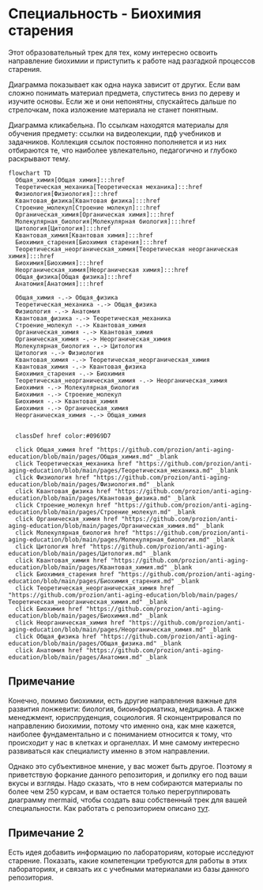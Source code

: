 # Специальность - Биохимия старения

Этот образовательный трек для тех, кому интересно освоить направление биохимии и приступить к работе над разгадкой процессов старения.

Диаграмма показывает как одна наука зависит от других. Если вам сложно понимать материал предмета, спуститесь вниз по дереву и изучите основы. Если же и они непонятны, спускайтесь дальше по стрелочкам, пока изложение материала не станет понятным.

Диаграмма кликабельна. По ссылкам находятся материалы для обучения предмету: ссылки на видеолекции, пдф учебников и задачников. Коллекция ссылок постоянно пополняется и из них отбираются те, что наиболее увлекательно, педагогично и глубоко раскрывают тему.

```mermaid
flowchart TD
  Общая_химия[Общая химия]:::href
  Теоретическая_механика[Теоретическая механика]:::href
  Физиология[Физиология]:::href
  Квантовая_физика[Квантовая физика]:::href
  Строение_молекул[Строение молекул]:::href
  Органическая_химия[Органическая химия]:::href
  Молекулярная_биология[Молекулярная биология]:::href
  Цитология[Цитология]:::href
  Квантовая_химия[Квантовая химия]:::href
  Биохимия_старения[Биохимия старения]:::href
  Теоретическая_неорганическая_химия[Теоретическая неорганическая химия]:::href
  Биохимия[Биохимия]:::href
  Неорганическая_химия[Неорганическая химия]:::href
  Общая_физика[Общая физика]:::href
  Анатомия[Анатомия]:::href

  Общая_химия -.-> Общая_физика
  Теоретическая_механика -.-> Общая_физика
  Физиология -.-> Анатомия
  Квантовая_физика -.-> Теоретическая_механика
  Строение_молекул -.-> Квантовая_химия
  Органическая_химия -.-> Квантовая_химия
  Органическая_химия -.-> Неорганическая_химия
  Молекулярная_биология -.-> Цитология
  Цитология -.-> Физиология
  Квантовая_химия -.-> Теоретическая_неорганическая_химия
  Квантовая_химия -.-> Квантовая_физика
  Биохимия_старения -.-> Биохимия
  Теоретическая_неорганическая_химия -.-> Неорганическая_химия
  Биохимия -.-> Молекулярная_биология
  Биохимия -.-> Строение_молекул
  Биохимия -.-> Квантовая_химия
  Биохимия -.-> Органическая_химия
  Неорганическая_химия -.-> Общая_химия
  

  classDef href color:#0969D7

  click Общая_химия href "https://github.com/prozion/anti-aging-education/blob/main/pages/Общая_химия.md" _blank
  click Теоретическая_механика href "https://github.com/prozion/anti-aging-education/blob/main/pages/Теоретическая_механика.md" _blank
  click Физиология href "https://github.com/prozion/anti-aging-education/blob/main/pages/Физиология.md" _blank
  click Квантовая_физика href "https://github.com/prozion/anti-aging-education/blob/main/pages/Квантовая_физика.md" _blank
  click Строение_молекул href "https://github.com/prozion/anti-aging-education/blob/main/pages/Строение_молекул.md" _blank
  click Органическая_химия href "https://github.com/prozion/anti-aging-education/blob/main/pages/Органическая_химия.md" _blank
  click Молекулярная_биология href "https://github.com/prozion/anti-aging-education/blob/main/pages/Молекулярная_биология.md" _blank
  click Цитология href "https://github.com/prozion/anti-aging-education/blob/main/pages/Цитология.md" _blank
  click Квантовая_химия href "https://github.com/prozion/anti-aging-education/blob/main/pages/Квантовая_химия.md" _blank
  click Биохимия_старения href "https://github.com/prozion/anti-aging-education/blob/main/pages/Биохимия_старения.md" _blank
  click Теоретическая_неорганическая_химия href "https://github.com/prozion/anti-aging-education/blob/main/pages/Теоретическая_неорганическая_химия.md" _blank
  click Биохимия href "https://github.com/prozion/anti-aging-education/blob/main/pages/Биохимия.md" _blank
  click Неорганическая_химия href "https://github.com/prozion/anti-aging-education/blob/main/pages/Неорганическая_химия.md" _blank
  click Общая_физика href "https://github.com/prozion/anti-aging-education/blob/main/pages/Общая_физика.md" _blank
  click Анатомия href "https://github.com/prozion/anti-aging-education/blob/main/pages/Анатомия.md" _blank
```


## Примечание

Конечно, помимо биохимии, есть другие направления важные для развития лонжевити: биология, биоинформатика, медицина. А также менеджмент, юриспруденция, социология.
Я сконцентрировался по направлению биохимии, потому что именно она, как мне кажется, наиболее фундаментально и с пониманием относится к тому, что происходит у нас в клетках и органеллах. И мне самому интересно развиваться как специалисту именно в этом направлении.

Однако это субъективное мнение, у вас может быть другое. Поэтому я приветствую форкание данного репозитория, и допилку его под ваши вкусы и взгляды. Надо сказать, что в нем собираются материалы по более чем 250 курсам, и вам остается только перегруппировать диаграмму mermaid, чтобы создать ваш собственный трек для вашей специальности. Как работать с репозиторием описано [тут](scripts).

## Примечание 2

Есть идея добавить информацию по лабораториям, которые исследуют старение. Показать, какие компетенции требуются для работы в этих лабораториях, и связать их с учебными материалами из базы данного репозитория.
